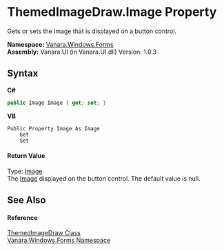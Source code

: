 # ThemedImageDraw.Image Property 
 

Gets or sets the image that is displayed on a button control.

**Namespace:**&nbsp;<a href="c580cf52-4028-70db-28d0-f9b1abc03861">Vanara.Windows.Forms</a><br />**Assembly:**&nbsp;Vanara.UI (in Vanara.UI.dll) Version: 1.0.3

## Syntax

**C#**<br />
``` C#
public Image Image { get; set; }
```

**VB**<br />
``` VB
Public Property Image As Image
	Get
	Set
```


#### Return Value
Type: <a href="http://msdn2.microsoft.com/en-us/library/k7e7b2kd" target="_blank">Image</a><br />The <a href="http://msdn2.microsoft.com/en-us/library/k7e7b2kd" target="_blank">Image</a> displayed on the button control. The default value is null.

## See Also


#### Reference
<a href="8b4d3bb7-4bd8-b541-d9c6-0a2f0afa2c3d">ThemedImageDraw Class</a><br /><a href="c580cf52-4028-70db-28d0-f9b1abc03861">Vanara.Windows.Forms Namespace</a><br />